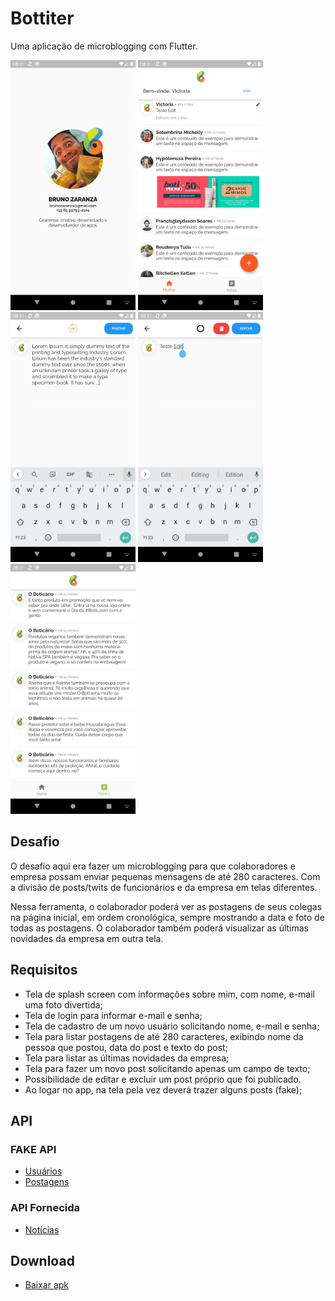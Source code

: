 # Bottiter

Uma aplicação de microblogging com Flutter.


<img src="/prints/print1_splash.png" width="200" height="400" /> <img src="/prints/print2_home.png" width="200" height="400" /> <img src="/prints/print3_a_new_post.png" width="200" height="400" /> <img src="/prints/print4_post_edit.png" width="200" height="400" /> <img src="/prints/print5_news.png" width="200" height="400" />

## Desafio

O desafio aqui era fazer um microblogging para que colaboradores e empresa possam enviar pequenas mensagens de até 280 caracteres.
Com a divisão de posts/twits de funcionários e da empresa em telas diferentes.

Nessa ferramenta, o colaborador poderá ver as postagens de seus colegas na página
inicial, em ordem cronológica, sempre mostrando a data e foto de todas as postagens.
O colaborador também poderá visualizar as últimas novidades da empresa em outra tela.

## Requisitos

- Tela de splash screen com informações sobre mim, com nome, e-mail uma foto divertida;
- Tela de login para informar e-mail e senha;
- Tela de cadastro de um novo usuário solicitando nome, e-mail e senha;
- Tela para listar postagens de até 280 caracteres, exibindo nome da pessoa que postou, data do post e texto do post;
- Tela para listar as últimas novidades da empresa;
- Tela para fazer um novo post solicitando apenas um campo de texto;
- Possibilidade de editar e excluir um post próprio que foi publicado.
- Ao logar no app, na tela pela vez deverá trazer alguns posts (fake);

## API

### FAKE API
- [Usuários](https://6001b50408587400174db4d2.mockapi.io/boticario/api/user)
- [Postagens](https://6001b50408587400174db4d2.mockapi.io/boticario/api/post)

### API Fornecida
- [Notícias](https://gb-mobile-app-teste.s3.amazonaws.com/data.json)

## Download

- [Baixar apk](https://github.com/brunozaranza/botitter/raw/main/android/app/release/bottiter_app.apk)

